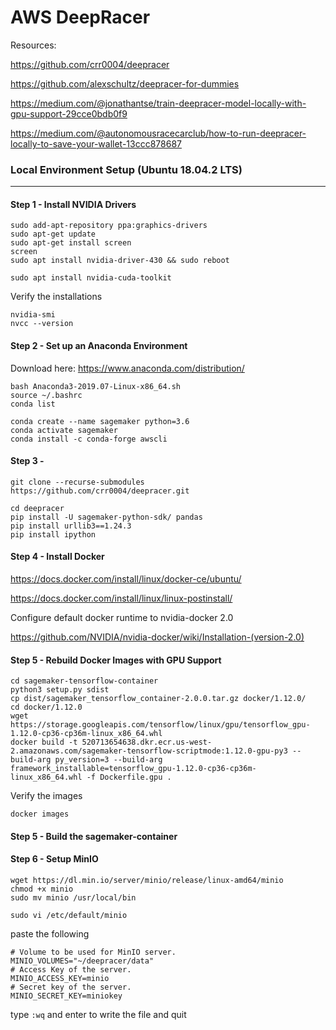 # AWS DeepRacer

Resources:

https://github.com/crr0004/deepracer

https://github.com/alexschultz/deepracer-for-dummies

https://medium.com/@jonathantse/train-deepracer-model-locally-with-gpu-support-29cce0bdb0f9

https://medium.com/@autonomousracecarclub/how-to-run-deepracer-locally-to-save-your-wallet-13ccc878687




### Local Environment Setup (Ubuntu 18.04.2 LTS)

---

#### Step 1 - Install NVIDIA Drivers

```
sudo add-apt-repository ppa:graphics-drivers
sudo apt-get update
sudo apt-get install screen
screen
sudo apt install nvidia-driver-430 && sudo reboot 
```

```
sudo apt install nvidia-cuda-toolkit
```


Verify the installations
```
nvidia-smi
nvcc --version
```

#### Step 2 - Set up an Anaconda Environment

Download here: https://www.anaconda.com/distribution/

```
bash Anaconda3-2019.07-Linux-x86_64.sh
source ~/.bashrc
conda list
```
```
conda create --name sagemaker python=3.6
conda activate sagemaker
conda install -c conda-forge awscli 
```

#### Step 3 - 

```
git clone --recurse-submodules https://github.com/crr0004/deepracer.git
```

```
cd deepracer
pip install -U sagemaker-python-sdk/ pandas 
pip install urllib3==1.24.3
pip install ipython
```

#### Step 4 - Install Docker

https://docs.docker.com/install/linux/docker-ce/ubuntu/

https://docs.docker.com/install/linux/linux-postinstall/


Configure default docker runtime to nvidia-docker 2.0

https://github.com/NVIDIA/nvidia-docker/wiki/Installation-(version-2.0)


#### Step 5 - Rebuild Docker Images with GPU Support

```
cd sagemaker-tensorflow-container
python3 setup.py sdist
cp dist/sagemaker_tensorflow_container-2.0.0.tar.gz docker/1.12.0/
cd docker/1.12.0
wget https://storage.googleapis.com/tensorflow/linux/gpu/tensorflow_gpu-1.12.0-cp36-cp36m-linux_x86_64.whl
docker build -t 520713654638.dkr.ecr.us-west-2.amazonaws.com/sagemaker-tensorflow-scriptmode:1.12.0-gpu-py3 --build-arg py_version=3 --build-arg framework_installable=tensorflow_gpu-1.12.0-cp36-cp36m-linux_x86_64.whl -f Dockerfile.gpu .
```

Verify the images

```
docker images
```

#### Step 5 - Build the sagemaker-container


#### Step 6 - Setup MinIO

```
wget https://dl.min.io/server/minio/release/linux-amd64/minio
chmod +x minio
sudo mv minio /usr/local/bin
```

```
sudo vi /etc/default/minio
```

paste the following

```
# Volume to be used for MinIO server.
MINIO_VOLUMES="~/deepracer/data"
# Access Key of the server.
MINIO_ACCESS_KEY=minio
# Secret key of the server.
MINIO_SECRET_KEY=miniokey
```

type `:wq` and enter to write the file and quit
